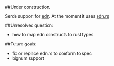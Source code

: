 ##Under construction.

Serde support for [edn](https://github.com/edn-format/edn).
At the moment it uses [edn.rs](https://docs.rs/edn/0.3.0/edn/)

##Unresolved question:
* how to map edn constructs to rust types

##Future goals:
* fix or replace edn.rs to conform to spec
* bignum support
